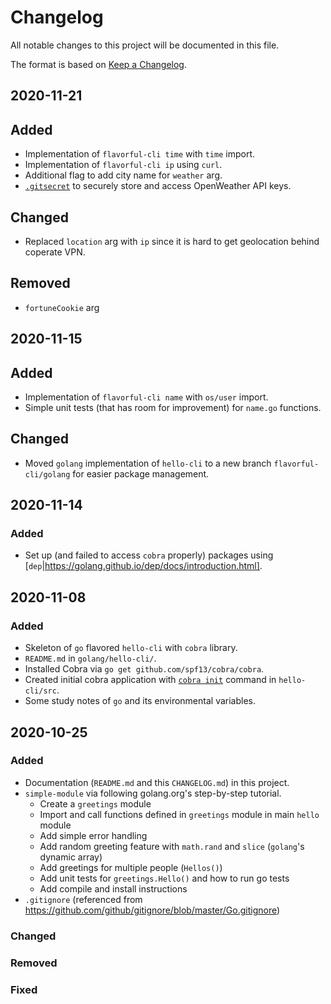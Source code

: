 # Changelog
All notable changes to this project will be documented in this file.

The format is based on [Keep a Changelog](https://keepachangelog.com/en/1.0.0/).

## 2020-11-21
## Added
- Implementation of `flavorful-cli time` with `time` import.
- Implementation of `flavorful-cli ip` using `curl`.
- Additional flag to add city name for `weather` arg.
- [`.gitsecret`](https://git-secret.io/) to securely store and access OpenWeather API keys.
## Changed
- Replaced `location` arg with `ip` since it is hard to get geolocation behind coperate VPN.

## Removed
- `fortuneCookie` arg

## 2020-11-15
## Added
- Implementation of `flavorful-cli name` with `os/user` import.
- Simple unit tests (that has room for improvement) for `name.go` functions.

## Changed
- Moved `golang` implementation of `hello-cli` to a new branch `flavorful-cli/golang` for easier package management.

## 2020-11-14
### Added 
- Set up (and failed to access `cobra` properly) packages using [`dep`|https://golang.github.io/dep/docs/introduction.html].

## 2020-11-08
### Added
- Skeleton of `go` flavored `hello-cli` with `cobra` library.
- `README.md` in `golang/hello-cli/`.
- Installed Cobra via `go get github.com/spf13/cobra/cobra`.
- Created initial cobra application with [`cobra init`](https://github.com/spf13/cobra/blob/master/cobra/README.md) command in `hello-cli/src`.
- Some study notes of `go` and its environmental variables.

## 2020-10-25
### Added
- Documentation (`README.md` and this `CHANGELOG.md`) in this project.
- `simple-module` via following golang.org's step-by-step tutorial.
  - Create a `greetings` module
  - Import and call functions defined in `greetings` module in main `hello` module
  - Add simple error handling
  - Add random greeting feature with `math.rand` and `slice` (`golang`'s dynamic array)
  - Add greetings for multiple people (`Hellos()`)
  - Add unit tests for `greetings.Hello()` and how to run go tests
  - Add compile and install instructions
- `.gitignore` (referenced from https://github.com/github/gitignore/blob/master/Go.gitignore)

### Changed


### Removed


### Fixed